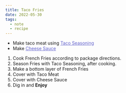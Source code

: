 ```yaml
---
title: Taco Fries
date: 2022-05-30
tags:
  - note
  - recipe
---
```


- Make taco meat using <a data-sveltekit-reload href="/recipes/Taco%20Seasoning">Taco Seasoning</a>
- Make <a data-sveltekit-reload href="/recipes/Cheese%20Sauce">Cheese Sauce</a>

1. Cook French Fries according to package directions.
2. Season Fries with Taco Seasoning, after cooking.
3. Make a bottom layer of French Fries
4. Cover with Taco Meat
5. Cover with Cheese Sauce
6. Dig in and **Enjoy**

<style>
  a {
    color: #6363cc;
  }

  a:hover {
    color: #ff4500;
  }
</style>
